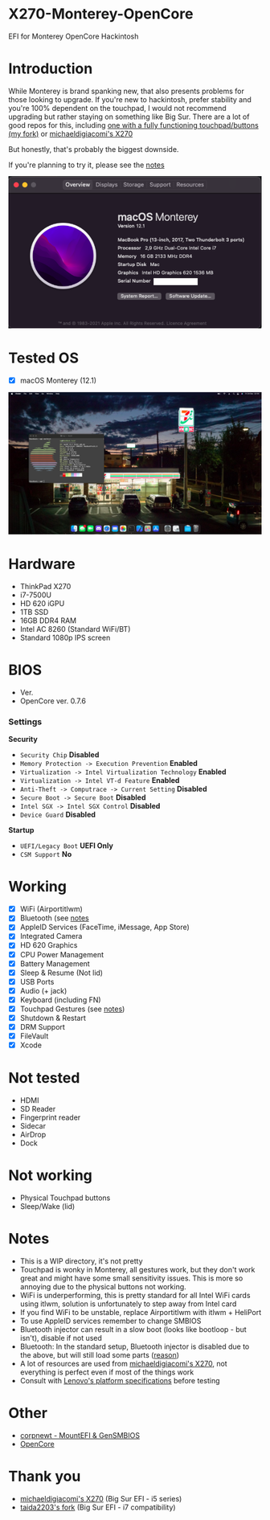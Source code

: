 # X270-Monterey-OpenCore
EFI for Monterey OpenCore Hackintosh

# Introduction
While Monterey is brand spanking new, that also presents problems for those looking to upgrade.
If you're new to hackintosh, prefer stability and you're 100% dependent on the touchpad, I would not recommend upgrading but rather staying on something like Big Sur. There are a lot of good repos for this, including [one with a fully functioning touchpad/buttons (my fork)](https://github.com/aerowa/Lenovo-X270-Hackintosh-OpenCore) or [michaeldigiacomi's X270](https://github.com/michaeldigiacomi/Lenovo-X270-Hackintosh-OpenCore)

But honestly, that's probably the biggest downside.

If you're planning to try it, please see the [notes](https://github.com/aerowa/X270-Monterey-OpenCore/blob/main/README.md#notes)

![About](images/about.png)

# Tested OS
- [x] macOS Monterey (12.1)

![X270](images/screen.png)

# Hardware
- ThinkPad X270
- i7-7500U
- HD 620 iGPU
- 1TB SSD
- 16GB DDR4 RAM
- Intel AC 8260 (Standard WiFi/BT)
- Standard 1080p IPS screen

# BIOS
- Ver. 
- OpenCore ver. 0.7.6
### Settings
<b>Security</b>
- `Security Chip` **Disabled**
- `Memory Protection -> Execution Prevention` **Enabled**
- `Virtualization -> Intel Virtualization Technology` **Enabled**
- `Virtualization -> Intel VT-d Feature` **Enabled**
- `Anti-Theft -> Computrace -> Current Setting` **Disabled**
- `Secure Boot -> Secure Boot` **Disabled**
- `Intel SGX -> Intel SGX Control` **Disabled**
- `Device Guard` **Disabled**

<b>Startup</b>
- `UEFI/Legacy Boot` **UEFI Only**
- `CSM Support` **No**

# Working
- [x] WiFi (Airportitlwm)
- [x] Bluetooth (see [notes](https://github.com/aerowa/X270-Monterey-OpenCore/blob/main/README.md#notes)
- [x] AppleID Services (FaceTime, iMessage, App Store)
- [x] Integrated Camera
- [x] HD 620 Graphics
- [x] CPU Power Management
- [x] Battery Management
- [x] Sleep & Resume (Not lid)
- [x] USB Ports
- [x] Audio (+ jack)
- [x] Keyboard (including FN)
- [x] Touchpad Gestures (see [notes](https://github.com/aerowa/X270-Monterey-OpenCore/blob/main/README.md#notes))
- [x] Shutdown & Restart
- [x] DRM Support
- [x] FileVault
- [x] Xcode

# Not tested
- HDMI
- SD Reader
- Fingerprint reader
- Sidecar
- AirDrop
- Dock

# Not working
- Physical Touchpad buttons
- Sleep/Wake (lid)


# Notes
- This is a WIP directory, it's not pretty
- Touchpad is wonky in Monterey, all gestures work, but they don't work great and might have some small sensitivity issues. This is more so annoying due to the physical buttons not working.
- WiFi is underperforming, this is pretty standard for all Intel WiFi cards using itlwm, solution is unfortunately to step away from Intel card
- If you find WiFi to be unstable, replace Airportitlwm with itlwm + HeliPort
- To use AppleID services remember to change SMBIOS
- Bluetooth injector can result in a slow boot (looks like bootloop - but isn't), disable if not used
- Bluetooth: In the standard setup, Bluetooth injector is disabled due to the above, but will still load some parts ([reason](https://github.com/OpenIntelWireless/IntelBluetoothFirmware/issues/361))
- A lot of resources are used from [michaeldigiacomi's X270](https://github.com/michaeldigiacomi/Lenovo-X270-Hackintosh-OpenCore), not everything is perfect even if most of the things work
- Consult with [Lenovo's platform specifications](https://psref.lenovo.com/syspool/Sys/PDF/ThinkPad/ThinkPad_X270/ThinkPad_X270_Spec.PDF) before testing


# Other
- [corpnewt - MountEFI & GenSMBIOS](https://github.com/corpnewt)
- [OpenCore](https://dortania.github.io/OpenCore-Install-Guide/)

# Thank you
- [michaeldigiacomi's X270](https://github.com/michaeldigiacomi/Lenovo-X270-Hackintosh-OpenCore) (Big Sur EFI - i5 series)
- [taida2203's fork](https://github.com/taida2203/Lenovo-X270-Hackintosh-OpenCore) (Big Sur EFI - i7 compatibility)
